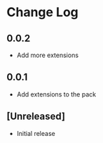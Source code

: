 # Change Log

## 0.0.2

- Add more extensions

## 0.0.1

- Add extensions to the pack

## [Unreleased]

- Initial release
